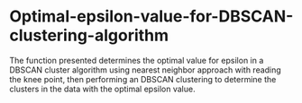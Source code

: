 # Optimal-epsilon-value-for-DBSCAN-clustering-algorithm
The function presented determines the optimal value for epsilon in a DBSCAN  cluster algorithm using nearest neighbor approach with reading the knee point, then performing an DBSCAN clustering to determine the clusters in the data with the optimal epsilon value.
